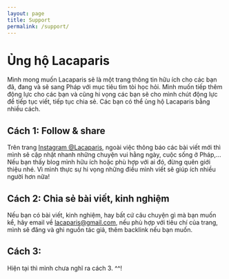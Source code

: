 ```yaml
---
layout: page
title: Support
permalink: /support/
---
```


# Ủng hộ Lacaparis

Mình mong muốn Lacaparis sẽ là một trang thông tin hữu ích cho các bạn đã, đang và sẽ sang Pháp với mục tiêu tìm tòi học hỏi. 
Mình muốn tiếp thêm động lực cho các bạn và cũng hi vọng các bạn sẽ cho mình chút động lực để tiếp tục viết, tiếp tục chia sẻ. Các bạn có thể ủng hộ Lacaparis bằng nhiều cách.

## Cách 1: Follow & share

Trên trang <a href="https://www.instagram.com/lacaparis/" target="_blank">Instagram @Lacaparis</a>, ngoài việc thông báo các bài viết mới thì mình sẽ cập nhật nhanh những chuyện vui hằng ngày, cuộc sống ở Pháp,... 
Nếu bạn thấy blog mình hữu ích hoặc phù hợp với ai đó, đừng quên giới thiệu nhé. Vì mình thực sự hi vọng những điều mình viết sẽ giúp ích nhiều người hơn nữa!

## Cách 2: Chia sẻ bài viết, kinh nghiệm

Nếu bạn có bài viết, kinh nghiệm, hay bất cứ câu chuyện gì mà bạn muốn kể, hãy email về <a href="mailto:lacaparis@gmail.com">lacaparis@gmail.com</a>, nếu phù hợp với tiêu chí của trang, mình sẽ đăng và ghi nguồn tác giả, thêm backlink nếu bạn muốn.

## Cách 3: 

Hiện tại thì mình chưa nghĩ ra cách 3. ^^! 
